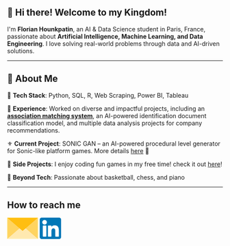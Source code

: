 ## 👑 Hi there! Welcome to my Kingdom!

I'm **Florian Hounkpatin**, an AI & Data Science student in Paris, France, passionate about **Artificial Intelligence, Machine Learning, and Data Engineering**. I love solving real-world problems through data and AI-driven solutions.
____

## 🚀 About Me

🤖 **Tech Stack**: Python, SQL, R, Web Scraping, Power BI, Tableau

💪 **Experience**:  Worked on diverse and impactful projects, including an **[association matching system](https://github.com/Kingflow-23/Association-matching)**, an AI-powered identification document classification model, and multiple data analysis projects for company recommendations.

⚜️ **Current Project**: SONIC GAN – an AI-powered procedural level generator for Sonic-like platform games. More details [here](https://github.com/vsx23733/SONIC-GAN) 🚀

🎰 **Side Projects**: I enjoy coding fun games in my free time! check it out [here](https://github.com/Kingflow-23/Funny-Games)!

🎵 **Beyond Tech**: Passionate about basketball, chess, and piano
___ 

## How to reach me 

[<img src="assets/envelope.png" height="50px">](mailto:florian.l.d.hounkpatin@gmail.com)
[<img src="assets/linkedin.png" height="50px">](https://www.linkedin.com/in/florian-hounkpatin/)

